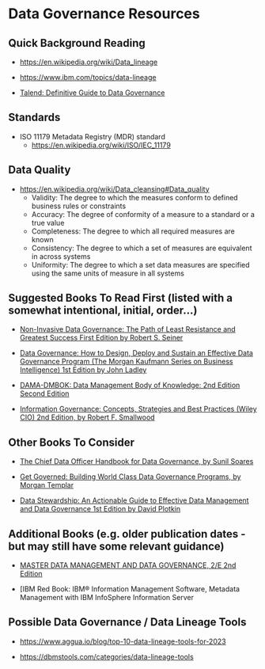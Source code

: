 
# Data Governance Resources


## Quick Background Reading

- https://en.wikipedia.org/wiki/Data_lineage


- https://www.ibm.com/topics/data-lineage

- [Talend: Definitive Guide to Data Governance](https://www.talend.com/resources/definitive-guide-data-governance/)




## Standards
- ISO 11179 Metadata Registry (MDR) standard
  + https://en.wikipedia.org/wiki/ISO/IEC_11179


## Data Quality
- https://en.wikipedia.org/wiki/Data_cleansing#Data_quality
  + Validity: The degree to which the measures conform to defined business rules or constraints 
  + Accuracy: The degree of conformity of a measure to a standard or a true value
  + Completeness: The degree to which all required measures are known
  + Consistency: The degree to which a set of measures are equivalent in across systems
  + Uniformity: The degree to which a set data measures are specified using the same units of measure in all systems


## Suggested Books To Read First (listed with a somewhat intentional, initial, order...)
- [Non-Invasive Data Governance: The Path of Least Resistance and Greatest Success First Edition
by Robert S. Seiner ](https://www.amazon.com/Non-Invasive-Data-Governance-Robert-Seiner/dp/1935504851/)

- [Data Governance: How to Design, Deploy and Sustain an Effective Data Governance Program (The Morgan Kaufmann Series on Business Intelligence) 1st Edition
by John Ladley](https://www.amazon.com/Data-Governance-Effective-Kaufmann-Intelligence-dp-0124158293/dp/0124158293/)


- [DAMA-DMBOK: Data Management Body of Knowledge: 2nd Edition Second Edition](https://www.amazon.com/DAMA-DMBOK-Data-Management-Body-Knowledge/dp/1634622340/)

- [Information Governance: Concepts, Strategies and Best Practices (Wiley CIO) 2nd Edition, by Robert F. Smallwood](https://www.amazon.com/Information-Governance-Concepts-Strategies-Practices-dp-1119491444/dp/1119491444/)


## Other Books To Consider
- [The Chief Data Officer Handbook for Data Governance, by Sunil Soares](https://www.amazon.com/Chief-Data-Officer-Handbook-Governance/dp/158347417X/)

- [Get Governed: Building World Class Data Governance Programs, by Morgan Templar](https://www.amazon.com/Get-Governed-Building-Governance-Programs/dp/069295175X/)

- [Data Stewardship: An Actionable Guide to Effective Data Management and Data Governance 1st Edition
by David Plotkin](https://www.amazon.com/Data-Stewardship-Actionable-Management-Governance/dp/0124103898/)


## Additional Books (e.g. older publication dates - but may still have some relevant guidance)
- [MASTER DATA MANAGEMENT AND DATA GOVERNANCE, 2/E 2nd Edition](https://www.amazon.com/MASTER-DATA-MANAGEMENT-GOVERNANCE/dp/0071744584/)


- [IBM Red Book: IBM® Information Management Software, Metadata Management with IBM InfoSphere Information Server



## Possible Data Governance / Data Lineage Tools

- https://www.aggua.io/blog/top-10-data-lineage-tools-for-2023

- https://dbmstools.com/categories/data-lineage-tools


